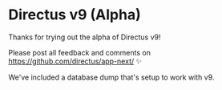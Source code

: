 # Directus v9 (Alpha)

Thanks for trying out the alpha of Directus v9!

Please post all feedback and comments on https://github.com/directus/app-next/ :sparkles:

We've included a database dump that's setup to work with v9.
